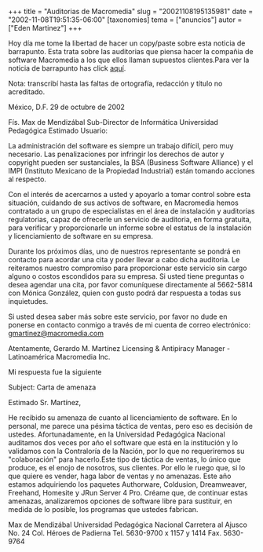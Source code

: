 +++
title = "Auditorias de Macromedia"
slug = "20021108195135981"
date = "2002-11-08T19:51:35-06:00"
[taxonomies]
tema = ["anuncios"]
autor = ["Eden Martinez"]
+++

Hoy día me tome la libertad de hacer un copy/paste sobre esta noticia de
barrapunto. Esta trata sobre las auditorias que piensa hacer la compañia de
software Macromedia a los que ellos llaman supuestos clientes.Para ver la
noticia de barrapunto has click
[aquí](http://barrapunto.com/article.pl?sid=02/11/08/1533243).

<!-- more -->

Nota: transcribí hasta las faltas de ortografía, redacción y título no
acreditado.

  México, D.F. 29 de octubre de 2002

  Fís. Max de Mendizábal
  Sub-Director de Informática
  Universidad Pedagógica
  Estimado Usuario:

  La administración del software es siempre un trabajo difícil, pero muy
  necesario. Las penalizaciones por infringir los derechos de autor y
  copyright pueden ser sustanciales, la BSA (Business Software Alliance) y
  el IMPI (Instituto Mexicano de la Propiedad Industrial) están tomando
  acciones al respecto.

  Con el interés de acercarnos a usted y apoyarlo a tomar control sobre
  esta situación, cuidando de sus activos de software, en Macromedia hemos
  contratado a un grupo de especialistas en el área de instalación y
  auditorias regulatorias, capaz de ofrecerle un servicio de auditoria, en
  forma gratuita, para verificar y proporcionarle un informe sobre el
  estatus de la instalación y licenciamiento de software en su empresa.

  Durante los próximos días, uno de nuestros representante se pondrá en
  contacto para acordar una cita y poder llevar a cabo dicha auditoria. Le
  reiteramos nuestro compromiso para proporcionar este servicio sin cargo
  alguno o costos escondidos para su empresa. Si usted tiene preguntas o
  desea agendar una cita, por favor comuníquese directamente al 5662-5814
  con Mónica González, quien con gusto podrá dar respuesta a todas sus
  inquietudes.

  Si usted desea saber más sobre este servicio, por favor no dude en
  ponerse en contacto conmigo a través de mi cuenta de correo electrónico:
  <gmartinez@macromedia.com>

  Atentamente,
  Gerardo M. Martínez
  Licensing & Antipiracy Manager - Latinoamérica
  Macromedia Inc.

Mi respuesta fue la siguiente

  Subject: Carta de amenaza

  Estimado Sr. Martínez,

  He recibido su amenaza de cuanto al licenciamiento de software. En lo
  personal, me parece una pésima táctica de ventas, pero eso es decisión
  de ustedes. Afortunadamente, en la Universidad Pedagógica Nacional
  auditamos dos veces por año el software que está en la institución y lo
  validamos con la Contraloría de la Nación, por lo que no requeriremos su
  "colaboración" para hacerlo.Este tipo de táctica de ventas, lo único que
  produce, es el enojo de nosotros, sus clientes. Por ello le ruego que,
  si lo que quiere es vender, haga labor de ventas y no amenazas. Este año
  estamos adquiriendo los paquetes Authorware, Coldusion, Dreamweaver,
  Freehand, Homesite y JRun Server 4 Pro. Créame que, de continuar estas
  amenazas, analizaremos opciones de software libre para sustituir, en
  medida de lo posible, los programas que ustedes fabrican.

  Max de Mendizábal
  Universidad Pedagógica Nacional
  Carretera al Ajusco No. 24
  Col. Héroes de Padierna
  Tel. 5630-9700 x 1157 y 1414
  Fax. 5630-9764
